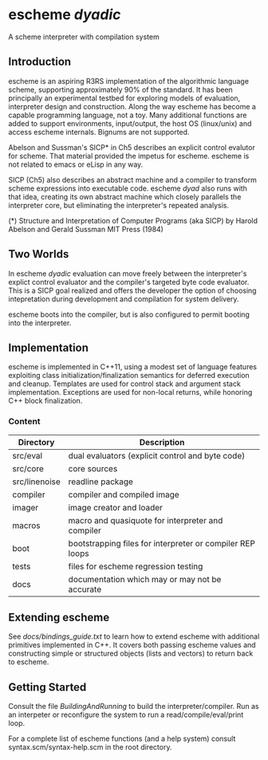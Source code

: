 escheme _dyadic_
================

A scheme interpreter with compilation system

## Introduction

escheme is an aspiring R3RS implementation of the algorithmic language scheme, 
supporting approximately 90% of the standard. It has been principally an experimental
testbed for exploring models of evaluation, interpreter design and construction.
Along the way escheme has become a capable programming language, not a toy.
Many additional functions are added to support environments, input/output, the host OS 
(linux/unix) and access escheme internals. Bignums are not supported.

Abelson and Sussman's SICP* in Ch5 describes an explicit control evalutor for 
scheme. That material provided the impetus for escheme. escheme is not related to
emacs or eLisp in any way.

SICP (Ch5) also describes an abstract machine and a compiler to transform 
scheme expressions into executable code. escheme _dyad_ also runs
with that idea, creating its own abstract machine which closely parallels the
interpreter core, but eliminating the interpreter's repeated analysis.

(*) Structure and Interpretation of Computer Programs (aka SICP)
    by Harold Abelson and Gerald Sussman
    MIT Press (1984)

## Two Worlds

In escheme _dyadic_ evaluation can move freely between the interpreter's explict control 
evaluator and the compiler's targeted byte code evaluator. This is a SICP goal realized and
offers the developer the option of choosing intepretation during development
and compilation for system delivery.

escheme boots into the compiler, but is also configured to permit booting into the interpreter.

## Implementation 

escheme is implemented in C++11, using a modest set of language features
exploiting class initialization/finalization semantics for deferred execution 
and cleanup. Templates are used for control stack and argument stack 
implementation. Exceptions are used for non-local returns, 
while honoring C++ block finalization.

### Content
  
| Directory        | Description                                        |
| ---------------- | ---------------------------------------------------|
|  src/eval    |    dual evaluators (explicit control and byte code)|
|  src/core    |    core sources|
|  src/linenoise|  readline package|
|  compiler  | compiler and compiled image |
|  imager | image creator and loader |
|  macros   |  macro and quasiquote for interpreter and compiler |
|  boot | bootstrapping files for interpreter or compiler REP loops|
|  tests  |    files for escheme regression testing|
|  docs |      documentation which may or may not be accurate|

## Extending escheme

See _docs/bindings_guide.txt_ to learn how to extend escheme with additional 
primitives implemented in C++. It covers both passing escheme 
values and constructing simple or structured objects (lists and vectors) to
return back to escheme.

## Getting Started

Consult the file _BuildingAndRunning_ to build the interpreter/compiler. Run as an 
interpeter or reconfigure the system to run a read/compile/eval/print loop.

For a complete list of escheme functions (and a help system) consult syntax.scm/syntax-help.scm in the 
root directory.
